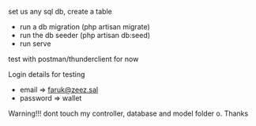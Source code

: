 set us any sql db, create a table

- run a db migration (php artisan migrate)
- run the db seeder (php artisan db:seed)
- run serve

test with postman/thunderclient for now

Login details for testing 
- email => faruk@zeez.sal
- password => wallet

Warning!!! dont touch my controller, database and model folder o. Thanks
